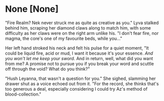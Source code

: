 # None [None]
"Fire Realm? Nek never struck me as quite as creative as you." Lyva stalked behind him, scraping her diamond claws along to match him, with some difficulty as her claws were on the right arm unlike his. "I don't fear fire, nor magma, the core's one of my favourite beds, while you..."      

Her left hand stroked his neck and felt his pulse for a quiet moment, "It could be liquid fire, acid or mud, I want it because it's your essence. *And you won't let me keep your sword.* And in return, well, what did you want from me? A promise not to pursue you if you break your word and scuttle off through the void? What do you think?"     

"Hush Leyanna, that wasn't a question for you." She sighed, slamming her drawer shut as a voice echoed out from it. "For the record, she thinks that's too generous a deal, especially considering I could try Az's method of blood-collection."
